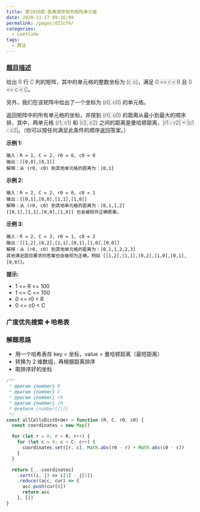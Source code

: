 ```yaml
---
title: 第1030题-距离顺序排列矩阵单元格
date: 2020-11-17 09:16:09
permalink: /pages/d22cf6/
categories:
  - LeetCode
tags:
  - 算法
---
```


### [题目描述](https://leetcode-cn.com/problems/matrix-cells-in-distance-order/)

给出 <font style="background: #eee; color: #666;">R</font> 行 <font style="background: #eee; color: #666;">C</font> 列的矩阵，其中的单元格的整数坐标为 <font style="background: #eee; color: #666;">(r, c)</font>，满足 <font style="background: #eee; color: #666;">0 <= r < R</font> 且 <font style="background: #eee; color: #666;">0 <= c < C</font>。

另外，我们在该矩阵中给出了一个坐标为 <font style="background: #eee; color: #666;">(r0, c0)</font> 的单元格。

返回矩阵中的所有单元格的坐标，并按到 <font style="background: #eee; color: #666;">(r0, c0)</font> 的距离从最小到最大的顺序排，其中，两单元格 <font style="background: #eee; color: #666;">(r1, c1)</font> 和 <font style="background: #eee; color: #666;">(r2, c2)</font> 之间的距离是曼哈顿距离，<font style="background: #eee; color: #666;">|r1 - r2| + |c1 - c2|</font>。（你可以按任何满足此条件的顺序返回答案。）

**示例 1:**

```
输入：R = 1, C = 2, r0 = 0, c0 = 0
输出：[[0,0],[0,1]]
解释：从 (r0, c0) 到其他单元格的距离为：[0,1]
```

<!-- more -->

**示例 2:**

```
输入：R = 2, C = 2, r0 = 0, c0 = 1
输出：[[0,1],[0,0],[1,1],[1,0]]
解释：从 (r0, c0) 到其他单元格的距离为：[0,1,1,2]
[[0,1],[1,1],[0,0],[1,0]] 也会被视作正确答案。
```

**示例 3:**

```
输入：R = 2, C = 3, r0 = 1, c0 = 2
输出：[[1,2],[0,2],[1,1],[0,1],[1,0],[0,0]]
解释：从 (r0, c0) 到其他单元格的距离为：[0,1,1,2,2,3]
其他满足题目要求的答案也会被视为正确，例如 [[1,2],[1,1],[0,2],[1,0],[0,1],[0,0]]。
```

**提示:**

- 1 <= R <= 100
- 1 <= C <= 100
- 0 <= r0 < R
- 0 <= c0 < C

### 广度优先搜索 ➕ 哈希表

### 解题思路

- 用一个哈希表存 key = 坐标，value = 曼哈顿距离（最短距离）
- 转换为 2 维数组，再根据距离排序
- 取排序好的坐标

```JavaScript
/**
 * @param {number} R
 * @param {number} C
 * @param {number} r0
 * @param {number} c0
 * @return {number[][]}
 */
const allCellsDistOrder = function (R, C, r0, c0) {
  const coordinates = new Map()

  for (let r = 0; r < R; r++) {
    for (let c = 0; c < C; c++) {
      coordinates.set([r, c], Math.abs(r0 - r) + Math.abs(c0 - c))
    }
  }

  return [...coordinates]
    .sort((i, j) => i[1] - j[1])
    .reduce((acc, cur) => {
      acc.push(cur[0])
      return acc
    }, [])
}
```
